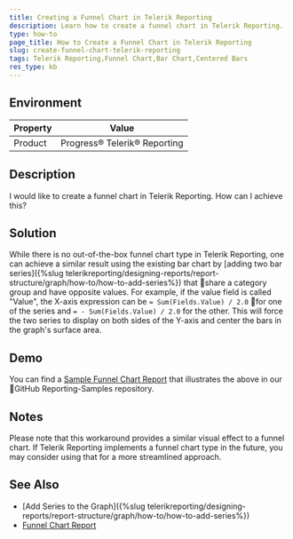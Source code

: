 ```yaml
---
title: Creating a Funnel Chart in Telerik Reporting
description: Learn how to create a funnel chart in Telerik Reporting.
type: how-to
page_title: How to Create a Funnel Chart in Telerik Reporting
slug: create-funnel-chart-telerik-reporting
tags: Telerik Reporting,Funnel Chart,Bar Chart,Centered Bars
res_type: kb
---
```


## Environment

| Property | Value |
| --- | --- |
| Product | Progress® Telerik® Reporting |

## Description

I would like to create a funnel chart in Telerik Reporting. How can I achieve this?

## Solution

While there is no out-of-the-box funnel chart type in Telerik Reporting, one can achieve a similar result using the existing bar chart by [adding two bar series]({%slug telerikreporting/designing-reports/report-structure/graph/how-to/how-to-add-series%}) that share a category group and have opposite values.
For example, if the value field is called "Value", the X-axis expression can be `= Sum(Fields.Value) / 2.0` for one of the series and `= - Sum(Fields.Value) / 2.0` for the other.
This will force the two series to display on both sides of the Y-axis and center the bars in the graph's surface area.

## Demo
You can find a [Sample Funnel Chart Report](https://github.com/telerik/reporting-samples/blob/master/Sample%20Reports/Funnel%20Chart.trdx) that illustrates the above in our GitHub Reporting-Samples repository.

## Notes

Please note that this workaround provides a similar visual effect to a funnel chart. If Telerik Reporting implements a funnel chart type in the future, you may consider using that for a more streamlined approach.

## See Also

* [Add Series to the Graph]({%slug telerikreporting/designing-reports/report-structure/graph/how-to/how-to-add-series%})
* [Funnel Chart Report](https://github.com/telerik/reporting-samples/blob/master/Sample%20Reports/Funnel%20Chart.trdx)